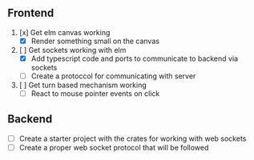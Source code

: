 ## Frontend

1. [x] Get elm canvas working
   - [x] Render something small on the canvas
2. [ ] Get sockets working with elm
	- [x] Add typescript code and ports to communicate to backend via sockets
	- [ ] Create a protoccol for communicating with server
3. [ ] Get turn based mechanism working
	- [ ] React to mouse pointer events on click

## Backend
- [ ] Create a starter project with the crates for working with web sockets
- [ ] Create a proper web socket protocol that will be followed
